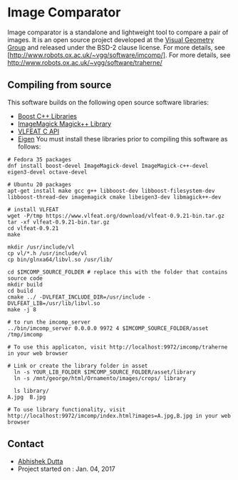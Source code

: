 # Image Comparator

Image comparator is a standalone and lightweight tool to compare a pair of images.
It is an open source project developed at the [Visual Geometry Group](http://www.robots.ox.ac.uk/~vgg/) and
released under the BSD-2 clause license. For more details, see [http://www.robots.ox.ac.uk/~vgg/software/imcomp/].
For more details, see http://www.robots.ox.ac.uk/~vgg/software/traherne/

## Compiling from source
This software builds on the following open source software libraries:
 * [Boost C++ Libraries](http://www.boost.org/)
 * [ImageMagick Magick++ Library](https://www.imagemagick.org/script/magick++.php)
 * [VLFEAT C API](http://www.vlfeat.org/)
 * [Eigen](http://eigen.tuxfamily.org/index.php?title=Main_Page)
You must install these libraries prior to compiling this software as follows:

```
# Fedora 35 packages
dnf install boost-devel ImageMagick-devel ImageMagick-c++-devel eigen3-devel octave-devel

# Ubuntu 20 packages
apt-get install make gcc g++ libboost-dev libboost-filesystem-dev libboost-thread-dev imagemagick cmake libeigen3-dev libmagick++-dev

# install VLFEAT
wget -P/tmp https://www.vlfeat.org/download/vlfeat-0.9.21-bin.tar.gz
tar -xf vlfeat-0.9.21-bin.tar.gz
cd vlfeat-0.9.21
make

mkdir /usr/include/vl
cp vl/*.h /usr/include/vl
cp bin/glnxa64/libvl.so /usr/lib/

cd $IMCOMP_SOURCE_FOLDER # replace this with the folder that contains source code
mkdir build
cd build
cmake ../ -DVLFEAT_INCLUDE_DIR=/usr/include -DVLFEAT_LIB=/usr/lib/libvl.so
make -j 8

# to run the imcomp_server
../bin/imcomp_server 0.0.0.0 9972 4 $IMCOMP_SOURCE_FOLDER/asset /tmp/imcomp

# To use this applicaton, visit http://localhost:9972/imcomp/traherne in your web browser

# Link or create the library folder in asset
  ln -s YOUR_LIB_FOLDER $IMCOMP_SOURCE_FOLDER/asset/library
  ln -s /mnt/george/html/Ornamento/images/crops/ library

  ls library/
A.jpg  B.jpg

# To use library functionality, visit http://localhost:9972/imcomp/index.html?images=A.jpg,B.jpg in your web browser
```


## Contact
  * [Abhishek Dutta](adutta@robots.ox.ac.uk)
  * Project started on : Jan. 04, 2017

